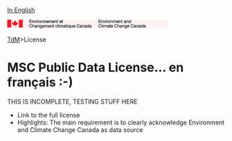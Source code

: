 [In English](readme.md)

![ECCC logo](../img_eccc-logo.png)

[TdM](../readme_fr.md)>License


MSC Public Data License... en français :-)
=======================

THIS IS INCOMPLETE, TESTING STUFF HERE

* Link to the full license
* Highlights: The main requirement is to clearly acknowledge Environment and Climate Change Canada as data source